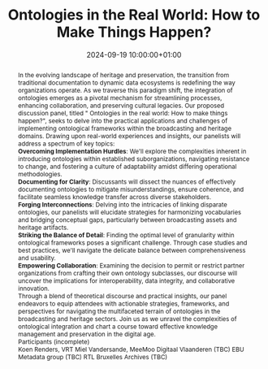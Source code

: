 ---
abstract: 'In the evolving landscape of heritage and preservation, the transition
  from traditional documentation to dynamic data ecosystems is redefining the way
  organizations operate. As we traverse this paradigm shift, the integration of ontologies
  emerges as a pivotal mechanism for streamlining processes, enhancing collaboration,
  and preserving cultural legacies.

  Our proposed discussion panel, titled " Ontologies in the real world: How to make
  things happen?", seeks to delve into the practical applications and challenges of
  implementing ontological frameworks within the broadcasting and heritage domains.
  Drawing upon real-world experiences and insights, our panelists will address a spectrum
  of key topics:


  **Overcoming Implementation Hurdles**: We''ll explore the complexities inherent
  in introducing ontologies within established suborganizations, navigating resistance
  to change, and fostering a culture of adaptability amidst differing operational
  methodologies.


  **Documenting for Clarity**: Discussants will dissect the nuances of effectively
  documenting ontologies to mitigate misunderstandings, ensure coherence, and facilitate
  seamless knowledge transfer across diverse stakeholders.


  **Forging Interconnections**: Delving into the intricacies of linking disparate
  ontologies, our panelists will elucidate strategies for harmonizing vocabularies
  and bridging conceptual gaps, particularly between broadcasting assets and heritage
  artifacts.


  **Striking the Balance of Detail**: Finding the optimal level of granularity within
  ontological frameworks poses a significant challenge. Through case studies and best
  practices, we''ll navigate the delicate balance between comprehensiveness and usability.


  **Empowering Collaboration**: Examining the decision to permit or restrict partner
  organizations from crafting their own ontology subclasses, our discourse will uncover
  the implications for interoperability, data integrity, and collaborative innovation.


  Through a blend of theoretical discourse and practical insights, our panel endeavors
  to equip attendees with actionable strategies, frameworks, and perspectives for
  navigating the multifaceted terrain of ontologies in the broadcasting and heritage
  sectors. Join us as we unravel the complexities of ontological integration and chart
  a course toward effective knowledge management and preservation in the digital age.


  Participants (incomplete)


  Koen Renders, VRT

  Miel Vandersande, MeeMoo

  Digitaal Vlaanderen (TBC)

  EBU Metadata group (TBC)

  RTL Bruxelles Archives (TBC)'
creators:
- Koen Renders
- Miel Vandersande
date: 2024-09-19 10:00:00+01:00
document_url: null
grand_parent: iPRES
institutions: []
keywords:
- metadata standards and implementation
- from document to data
landing_page_url: ''
language: eng
layout: publication
license: Creative Commons Zero (CC0-1.0)
notes_url: https://docs.google.com/document/d/12_MF7D85u1yC3Y7JLYpOF9-7_bC1FnLc0EMaAUWt5Uc/edit#heading=h.aar4tupij1po
parent: iPRES 2024
publication_type: birds of a feather
size: null
slides_url: ''
source_name: iPRES
stream_url: ''
title: 'Ontologies in the Real World: How to Make Things Happen?'
year: 2024
---